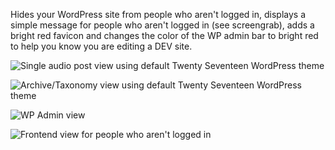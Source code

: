 Hides your WordPress site from people who aren't logged in, displays a simple message for people who aren't logged in (see screengrab), adds a bright red favicon and changes the color of the WP admin bar to bright red to help you know you are editing a DEV site.

![Single audio post view using default Twenty Seventeen WordPress theme](http://music.cryns.com/wp-content/uploads/2017/08/single.png)

![Archive/Taxonomy view using default Twenty Seventeen WordPress theme](http://music.cryns.com/wp-content/uploads/2017/08/archive-playlist.png)

![WP Admin view](https://github.com/themightymo/tmm-maintanence-mode/screenshot-1.png?raw=true)

![Frontend view for people who aren't logged in](https://github.com/themightymo/tmm-maintanence-mode/screenshot-2.png?raw=true)
